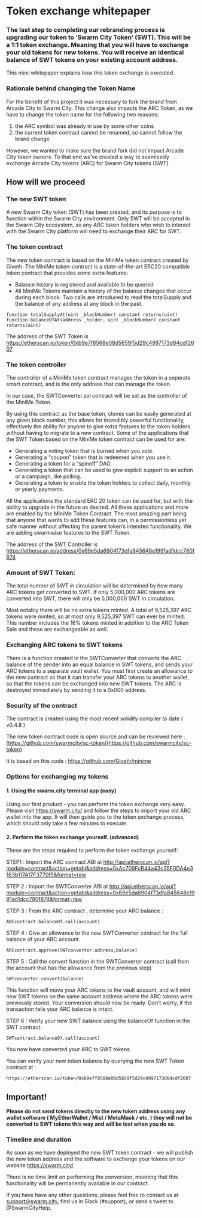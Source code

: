 ﻿# Token exchange whitepaper

### The last step to completing our rebranding process is upgrading our token to ‘Swarm City Token’ (SWT). This will be a 1:1 token exchange. Meaning that you will have to exchange your old tokens for new tokens. You will receive an identical balance of SWT tokens on your existing account address.

This mini-whitepaper explains how this token exchange is executed.

### Rationale behind changing the Token Name

For the benefit of this project it was necessary to fork the brand from Arcade City to Swarm City. This change also impacts the ARC Token, as we have to change the token name for the following two reasons:

1. the ARC symbol was already in use by some other coins
2. the current token contract cannot be renamed, so cannot follow the brand change

However, we wanted to make sure the brand fork did not impact Arcade City token owners. To that end we’ve created a way to seamlessly exchange Arcade City tokens (ARC) for Swarm City tokens (SWT).

## How will we proceed
### The new SWT token

A new Swarm City token (SWT) has been created, and its purpose is to function within the Swarm City environment. Only SWT will be accepted in the Swarm City ecosystem, so any ARC token holders who wish to interact with the Swarm City platform will need to exchange their ARC for SWT.

### The token contract

The new token contract is based on the MiniMe token contract created by Giveth.
The MiniMe token-contract is a state-of-the-art ERC20 compatible token contract that provides some extra features:
- Balance history is registered and available to be queried
- All MiniMe Tokens maintain a history of the balance changes that occur during each block. Two calls are introduced to read the totalSupply and the balance of any address at any block in the past.

```
function totalSupplyAt(uint _blockNumber) constant returns(uint)
function balanceOfAt(address _holder, uint _blockNumber) constant returns(uint)
```

The address of the SWT Token is https://etherscan.io/token/0xb9e7f8568e08d5659f5d29c4997173d84cdf2607

### The token controller
The controller of a MiniMe token contract manages the token in a seperate smart contract, and is the only address that can manage the token.

In our case, the SWTConverter.sol contract will be set as the controller of the MiniMe Token.

By using this contract as the base token, clones can be easily generated at any given block number, this allows for incredibly powerful functionality, effectively the ability for anyone to give extra features to the token holders without having to migrate to a new contract. Some of the applications that the SWT Token based on the MiniMe token contract can be used for are:

- Generating a voting token that is burned when you vote.
- Generating a “coupon” token that is redeemed when you use it.
- Generating a token for a “spinoff” DAO.
- Generating a token that can be used to give explicit support to an action or a campaign, like polling.
- Generating a token to enable the token holders to collect daily, monthly or yearly payments.

All the applications the standard ERC 20 token can be used for, but with the ability to upgrade in the future as desired.
All these applications and more are enabled by the MiniMe Token Contract. The most amazing part being that anyone that wants to add these features can, in a permissionless yet safe manner without affecting the parent token’s intended functionality. We are adding swarmwise features to the SWT Token.

The address of the SWT Controller is https://etherscan.io/address/0x69e5da6904f73dfa845648e1991ad1dcc780f874

### Amount of SWT Token:
The total number of SWT in circulation will be determined by how many ARC tokens get converted to SWT. If only 5,000,000 ARC tokens are converted into SWT, there will only be 5,000,000 SWT in circulation.

Most notably there will be no extra tokens minted. A total of 9,525,397 ARC tokens were minted, so at most only 9,525,397 SWT can ever be minted. This number includes the 16% tokens minted in addition to the ARC Token Sale and these are exchangeable as well.

### Exchanging ARC tokens to SWT tokens
There is a function created in the SWTConverter that converts the ARC balance of the sender into an equal balance in SWT tokens, and sends your ARC tokens to a separate vault wallet. You must first create an allowance to the new contract so that it can transfer your ARC tokens to another wallet, so that the tokens can be exchanged into new SWT tokens.
The ARC is destroyed immediately by sending it to a 0x000 address.

### Security of the contract

The contract is created using the most recent solidity compiler to date ( v0.4.8 )

The new token contract code is open source and can be reviewed here :
[https://github.com/swarmcity/sc-token](https://github.com/swarmcity/sc-token)

It is based on this code :
https://github.com/Giveth/minime

### Options for exchanging my tokens
#### 1. Using the swarm.city terminal app (easy)
Using our first product - you can perform the token exchange very easy.
Please visit https://swarm.city/ and follow the steps to import your old ARC wallet into the app. It will then guide you to the token exchange process, which should only take a few minutes to execute.

#### 2. Perform the token exchange yourself. (advanced)

These are the steps required to perform the token exchange yourself:

STEP1 : Import the ARC contract ABI at
http://api.etherscan.io/api?module=contract&action=getabi&address=0xAc709FcB44a43c35F0DA4e3163b117A17F3770f5&format=raw

STEP 2 : Import the SWTConverter ABI at
http://api.etherscan.io/api?module=contract&action=getabi&address=0x69e5da6904f73dfa845648e1991ad1dcc780f874&format=raw

STEP 3 : From the ARC contract , determine your ARC balance :

```
ARCcontract.balanceOf.call(account)
```

STEP 4 : Give an allowance to the new SWTConverter contract for the full balance of your ARC account.
```
ARCcontract.approve(SWTconverter.address,balance)
```

STEP 5 : Call the convert function in the SWTConverter contract (call from the account that has the allowance from the previous step)
```
SWTconverter.convert(balance)
```
This function will move your ARC tokens to the vault account, and will mint new SWT tokens on the same account address where the ARC tokens were previously stored.
Your conversion should now be ready.
Don’t worry, if the transaction fails your ARC balance is intact.

STEP 6 : Verify your new SWT balance using the balanceOf function in the SWT contract.
```
SWTcontract.balanceOf.call(account)
```

You now have converted your ARC to SWT tokens.

You can verify your new token balance by querying the new SWT Token contract at :

```
https://etherscan.io/token/0xb9e7f8568e08d5659f5d29c4997173d84cdf2607
```

## Important!
**Please do not send tokens directly to the new token address using any wallet software ( MyEtherWallet / Mist / MetaMask / etc. ) they will not be converted to SWT tokens this way and will be lost when you do so.**

### Timeline and duration

As soon as we have deployed the new SWT token contract - we will publish the new token address and the software to exchange your tokens on our website https://swarm.city/

There is no time limit on performing the conversion, meaning that this functionality will be permanently available in our contract.

If you have have any other questions, please feel free to contact us at support@swarm.city, find us in Slack (#support), or send a tweet to @SwarmCityHelp.
